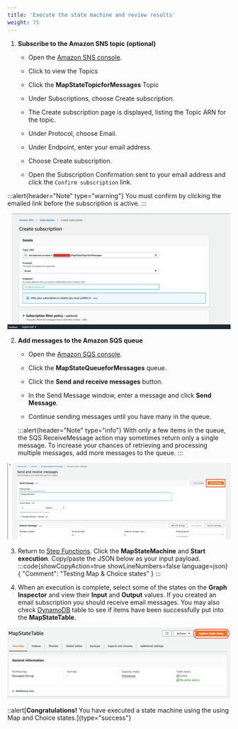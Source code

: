 ```yaml
---
title: 'Execute the state machine and review results'
weight: 75
---
```


1. **Subscribe to the Amazon SNS topic (optional)**

   - Open the [Amazon SNS console](https://console.aws.amazon.com/sns/home).

   - Click to view the Topics 
   
   - Click the **MapStateTopicforMessages** Topic

   - Under Subscriptions, choose Create subscription.

   - The Create subscription page is displayed, listing the Topic ARN for the topic.

   - Under Protocol, choose Email.

   - Under Endpoint, enter your email address.

   - Choose Create subscription.

   - Open the Subscription Confirmation sent to your email address and click the `Confirm subscription` link.

:::alert{header="Note" type="warning"}
You must confirm by clicking the emailed link before the subscription is active.
:::

![SNS](/static/img/module-5/sns-subscription.png)

2. **Add messages to the Amazon SQS queue**

   - Open the [Amazon SQS console](https://console.aws.amazon.com/sqs/home).

   - Click the **MapStateQueueforMessages** queue.

   - Click the **Send and receive messages** button.

   - In the Send Message window, enter a message and click **Send Message**.

   - Continue sending messages until you have many in the queue.

   :::alert{header="Note" type="info"}
   With only a few items in the queue, the SQS ReceiveMessage action may sometimes return only a single message. To increase your chances of retrieving and processing multiple messages, add more messages to the queue. 
   :::

![SQS](/static/img/module-5/sqs-send-message.png)

3. Return to [Step Functions](https://console.aws.amazon.com/states/home). Click the **MapStateMachine** and **Start execution**. Copy/paste the JSON below as your input payload.
   :::code{showCopyAction=true showLineNumbers=false language=json}
   { "Comment": "Testing Map & Choice states" }
   :::

4. When an execution is complete, select some of the states on the **Graph Inspector** and view their **Input** and **Output** values. If you created an email subscription you should receive email messages. You may also check [DynamoDB](https://console.aws.amazon.com/dynamodbv2/home) table to see if items have been successfully put into the **MapStateTable**.

![DDB](/static/img/module-5/ddb-map-state.png)

::alert[**Congratulations!** You have executed a state machine using the using Map and Choice states.]{type="success"}
